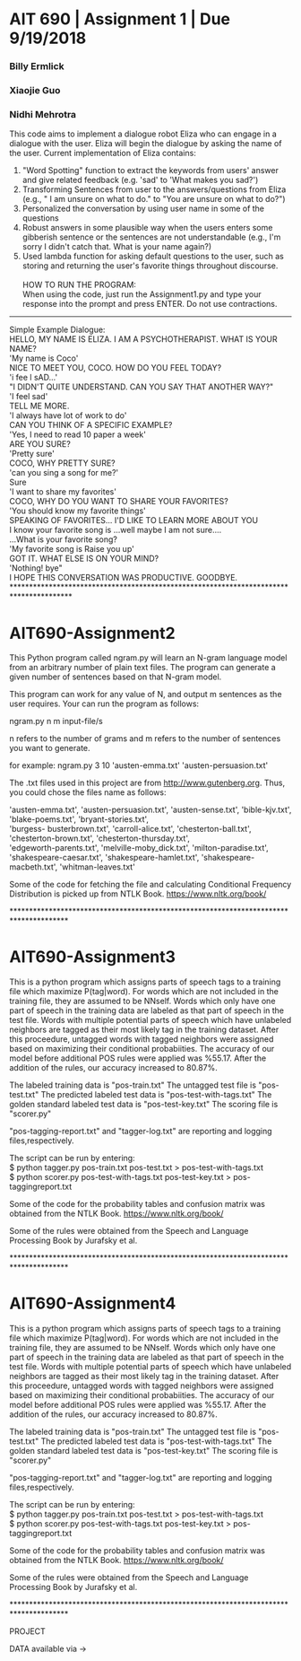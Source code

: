 # AIT 690 | Assignment 1 | Due 9/19/2018
### Billy Ermlick
### Xiaojie Guo
### Nidhi Mehrotra
This code aims to implement a dialogue robot Eliza who can engage in a dialogue with the user.
Eliza will begin the dialogue by asking the name of the user. Current implementation of Eliza contains:
1)	"Word Spotting" function to extract the keywords from users' answer and give related feedback (e.g. 'sad' to 'What makes you sad?')
2)	 Transforming Sentences from user to the answers/questions from Eliza (e.g., " I am unsure on what to do." to "You are unsure on what to do?")
3)	Personalized the conversation by using user name in some of the questions
4)	Robust answers in some plausible way when the users enters some gibberish sentence or the sentences are not understandable (e.g., I'm sorry I didn't catch that. What is your name again?)
5)	Used lambda function for asking default questions to the user, such as storing and returning the user's favorite things throughout discourse. <br><br>
HOW TO RUN THE PROGRAM:<br>
When using the code, just run the Assignment1.py and type your response into the prompt and press ENTER. Do not use contractions.<br>
***********************************************************************************
Simple Example Dialogue: <br>
HELLO, MY NAME IS ELIZA. I AM A PSYCHOTHERAPIST. WHAT IS YOUR NAME?<br>
    'My name is Coco'<br>
NICE TO MEET YOU, COCO. HOW DO YOU FEEL TODAY? <br>
    'i fee l sAD...'    <br>
"I DIDN'T QUITE UNDERSTAND. CAN YOU SAY THAT ANOTHER WAY?"<br>
    'I feel sad'<br>
TELL ME MORE.<br>
    'I always have lot of work to do'<br>
CAN YOU THINK OF A SPECIFIC EXAMPLE?<br>
    'Yes, I need to read 10 paper a week'<br>
ARE YOU SURE?<br>
    'Pretty sure'<br>
COCO, WHY PRETTY SURE?     <br>
    'can you sing a song for me?'<br>
Sure<br>
    'I want to share my favorites'<br>
COCO, WHY DO YOU WANT TO SHARE YOUR FAVORITES?    <br>
    'You should know my favorite things'<br>
SPEAKING OF FAVORITES... I'D LIKE TO LEARN MORE ABOUT YOU<br>
I know your favorite song is ...well maybe I am not sure....<br>
...What is your favorite song?  <br>
    'My favorite song is Raise you up'   <br>
GOT IT. WHAT ELSE IS ON YOUR MIND?     <br>
    'Nothing! bye"<br>
I HOPE THIS CONVERSATION WAS PRODUCTIVE. GOODBYE.<br>
***************************************************************************************<br>
# AIT690-Assignment2

This Python program called ngram.py will learn an N-gram language model from an arbitrary number of plain text files. The program can generate a given number of sentences based on that N-gram model.

This program can work for any value of N, and output m sentences as the user requires. Your can run the program as follows:

   ngram.py n m input-file/s

n refers to the number of grams and m refers to the number of sentences you want to generate.

for example:
   ngram.py 3 10 'austen-emma.txt' 'austen-persuasion.txt'


The .txt files used in this project are from <http://www.gutenberg.org>. Thus, you could chose the files name as follows:

   'austen-emma.txt', 'austen-persuasion.txt', 'austen-sense.txt', 'bible-kjv.txt', 'blake-poems.txt', 'bryant-stories.txt',  
   'burgess-  busterbrown.txt', 'carroll-alice.txt', 'chesterton-ball.txt', 'chesterton-brown.txt', 'chesterton-thursday.txt',  
   'edgeworth-parents.txt', 'melville-moby_dick.txt', 'milton-paradise.txt', 'shakespeare-caesar.txt',
   'shakespeare-hamlet.txt',   'shakespeare-macbeth.txt', 'whitman-leaves.txt'

Some of the code for fetching the file and calculating Conditional Frequency Distribution is picked up from NTLK Book.
https://www.nltk.org/book/

**************************************************************************************<br>
# AIT690-Assignment3

This is a python program which assigns parts of speech tags to a training file
which maximize P(tag|word). For words which are not included in the training file,
they are assumed to be NNself. Words which only have one part of speech in the training
data are labeled as that part of speech in the test file. Words with multiple
potential parts of speech which have unlabeled neighbors are tagged as their
most likely tag in the training dataset. After this proceedure, untagged words
with tagged neighbors were assigned based on maximizing their conditional
probabiities. The accuracy of our model before additional POS rules were applied
was %55.17. After the addition of the rules, our accuracy increased to 80.87%.

The labeled training data is "pos-train.txt"
The untagged test file is "pos-test.txt"
The predicted labeled test data is "pos-test-with-tags.txt"
The golden standard labeled test data is "pos-test-key.txt"
The scoring file is "scorer.py"

"pos-tagging-report.txt" and "tagger-log.txt" are  reporting and logging files,respectively.


The script can be run by entering: <br>
$  python tagger.py pos-train.txt pos-test.txt > pos-test-with-tags.txt <br>
$ python scorer.py pos-test-with-tags.txt pos-test-key.txt > pos-taggingreport.txt<br>

Some of the code for the probability tables and confusion matrix was obtained from the NTLK Book.
https://www.nltk.org/book/

Some of the rules were obtained from the Speech and Language Processing Book by Jurafsky et al.

**************************************************************************************<br>
# AIT690-Assignment4

This is a python program which assigns parts of speech tags to a training file
which maximize P(tag|word). For words which are not included in the training file,
they are assumed to be NNself. Words which only have one part of speech in the training
data are labeled as that part of speech in the test file. Words with multiple
potential parts of speech which have unlabeled neighbors are tagged as their
most likely tag in the training dataset. After this proceedure, untagged words
with tagged neighbors were assigned based on maximizing their conditional
probabiities. The accuracy of our model before additional POS rules were applied
was %55.17. After the addition of the rules, our accuracy increased to 80.87%.

The labeled training data is "pos-train.txt"
The untagged test file is "pos-test.txt"
The predicted labeled test data is "pos-test-with-tags.txt"
The golden standard labeled test data is "pos-test-key.txt"
The scoring file is "scorer.py"

"pos-tagging-report.txt" and "tagger-log.txt" are  reporting and logging files,respectively.


The script can be run by entering: <br>
$  python tagger.py pos-train.txt pos-test.txt > pos-test-with-tags.txt <br>
$ python scorer.py pos-test-with-tags.txt pos-test-key.txt > pos-taggingreport.txt<br>

Some of the code for the probability tables and confusion matrix was obtained from the NTLK Book.
https://www.nltk.org/book/

Some of the rules were obtained from the Speech and Language Processing Book by Jurafsky et al.

**************************************************************************************<br>

PROJECT

DATA available via -> 
